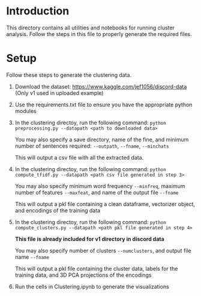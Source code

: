 # Introduction

This directory contains all utilities and notebooks for running cluster analysis. Follow the steps in this file to properly generate the required files.

# Setup

Follow these steps to generate the clustering data.

1. Download the dataset: https://www.kaggle.com/jef1056/discord-data (Only v1 used in uploaded example)


2. Use the requirements.txt file to ensure you have the appropriate python modules


3. In the clustering directoy, run the following command: ``python preprocessing.py --datapath <path to downloaded data>``

   You may also specify a save directory, name of the fine, and minimum number of sentences required: ``--outpath``, ``--fname``, ``--minchats``
   
   This will output a csv file with all the extracted data.


4. In the clustering directoy, run the following command: ``python compute_tfidf.py --datapath <path csv file generated in step 3>``

   You may also specify minimum word frequency ``--minfreq``, maximum number of features ``--maxfeat``, and name of the output file ``--fname``
   
   This will output a pkl file containing a clean dataframe, vectorizer object, and encodings of the training data

5. In the clustering directoy, run the following command: ``python compute_clusters.py --datapath <path pkl file generated in step 4>``

   **This file is already included for v1 directory in discord data** 
   
   You may also specify number of clusters ``--numclusters``, and output file name ``--fname``
   
   This will output a pkl file containing the cluster data, labels for the training data, and 3D PCA projections of the encodings


6. Run the cells in Clustering.ipynb to generate the visualizations



